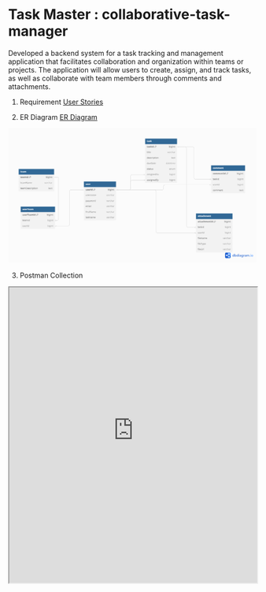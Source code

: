 # Task Master : collaborative-task-manager
Developed a backend system for a task tracking and management application that facilitates collaboration and organization within teams or projects. The application will allow users to create, assign, and track tasks, as well as collaborate with team members through comments and attachments.

1. Requirement
[User Stories](./User_stories.txt)

2. ER Diagram
[ER Diagram](./Taskmaster_Application_ER_Diagram.png)
<img src="./Taskmaster_Application_ER_Diagram.png" width="730">

3. Postman Collection

<iframe src="https://documenter.getpostman.com/view/6720526/2sA3JRYe1E" width="100%" height="600px"></iframe>
